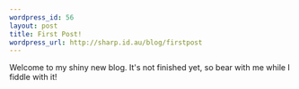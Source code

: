 ```yaml
--- 
wordpress_id: 56
layout: post
title: First Post!
wordpress_url: http://sharp.id.au/blog/firstpost
---
```

Welcome to my shiny new blog. It&apos;s not finished yet, so bear with me while I fiddle with it!
